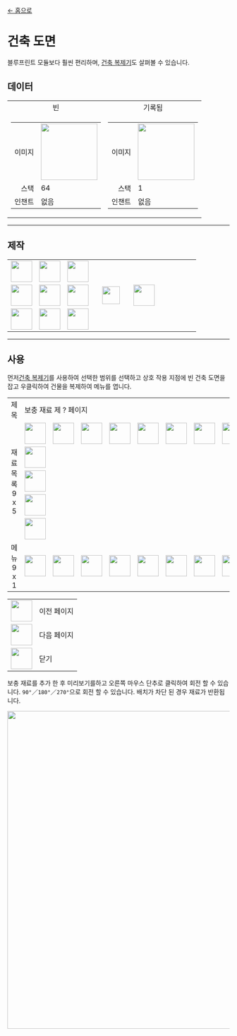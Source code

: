 [← 홈으로](../)
# 건축 도면
블루프린트 모듈보다 훨씬 편리하며, [건축 복제기](build_replicator_block.md)도 살펴볼 수 있습니다.

## 데이터
<table>
    <tr>
        <td align="center">빈</td>
        <td align="center">기록됨</td>
    </tr>
    <tr>
        <td>
            <table>
                <tr><td align="end">이미지</td><td><img src="https://i.imgur.com/uSkju47.png" width="128"/></td></tr>
                <tr><td align="end">스택</td><td>64</td></tr>
                <tr><td align="end">인챈트</td><td>없음</td></tr>
            </table>
        </td>
        <td>
            <table>
                <tr><td align="end">이미지</td><td><img src="https://i.imgur.com/Dy4SfMt.png" width="128"/></td></tr>
                <tr><td align="end">스택</td><td>1</td></tr>
                <tr><td align="end">인챈트</td><td>없음</td></tr>
            </table>
        </td>
    </tr>
</table>

---

## 제작
<table>
    <tr><td><img src="https://i.imgur.com/qdbMLqO.png" width="48"/></td><td><img src="https://i.imgur.com/9vyf3TO.png" width="48"/></td><td><img src="https://i.imgur.com/qdbMLqO.png" width="48"/></td><td colspan="3"></td></tr>
    <tr><td><img src="https://i.imgur.com/9vyf3TO.png" width="48"/></td><td><img src="https://i.imgur.com/NfBvYUE.png" width="48"/></td><td><img src="https://i.imgur.com/9vyf3TO.png" width="48"/></td><td width="70" align="center"><img src="https://i.imgur.com/VE0KqIE.png" width="40"/></td><td><img src="https://i.imgur.com/uSkju47.png" width="48"/></td><td width="70"></td></tr>
    <tr><td><img src="https://i.imgur.com/qdbMLqO.png" width="48"/></td><td><img src="https://i.imgur.com/9vyf3TO.png" width="48"/></td><td><img src="https://i.imgur.com/qdbMLqO.png" width="48"/></td><td colspan="3"></td></tr>
</table>

---

## 사용
먼저[건축 복제기](build_replicator_block.md)를 사용하여 선택한 범위를 선택하고 상호 작용 지점에 빈 건축 도면을 잡고 우클릭하여 건물을 복제하여 메뉴를 엽니다. 

<table>
    <tr><td align="center">제목</td><td colspan="9">보충 재료 제 ? 페이지</td></tr>
    <tr><td rowspan="5" align="center">재료 목록<br/>9 x 5</td><td><img src="https://i.imgur.com/NfBvYUE.png" width="48"/></td><td><img src="https://i.imgur.com/b4arJVt.png" width="48"/></td><td><img src="https://i.imgur.com/BiTv2Z7.png" width="48"/></td><td><img src="https://i.imgur.com/QkfB7k1.png" width="48"/></td><td><img src="https://i.imgur.com/iaaM337.png" width="48"/></td><td><img src="https://i.imgur.com/2NaLstT.png" width="48"/></td><td><img src="https://i.imgur.com/P8HjRL0.png" width="48"/></td><td><img src="https://i.imgur.com/LrIALaD.png" width="48"/></td><td><img src="https://i.imgur.com/wl43BjZ.png" width="48"/></td></tr>
    <tr><td><img src="https://i.imgur.com/wl43BjZ.png" width="48"/></td><td></td><td></td><td></td><td></td><td></td><td></td><td></td><td></td></tr>
    <tr><td><img src="https://i.imgur.com/wl43BjZ.png" width="48"/></td><td></td><td></td><td></td><td></td><td></td><td></td><td></td><td></td></tr>
    <tr><td><img src="https://i.imgur.com/wl43BjZ.png" width="48"/></td><td></td><td></td><td></td><td></td><td></td><td></td><td></td><td></td></tr>
    <tr><td><img src="https://i.imgur.com/wl43BjZ.png" width="48"/></td><td></td><td></td><td></td><td></td><td></td><td></td><td></td><td></td></tr>
    <tr><td align="center">메뉴<br/>9 x 1</td><td><img src="https://i.imgur.com/wl43BjZ.png" width="48"/></td><td><img src="https://i.imgur.com/wl43BjZ.png" width="48"/></td><td><img src="https://i.imgur.com/wl43BjZ.png" width="48"/></td><td><img src="https://i.imgur.com/wl43BjZ.png" width="48"/></td><td><img src="https://i.imgur.com/SiqPzjW.png" width="48"/></td><td><img src="https://i.imgur.com/n4ZOA7e.png" width="48"/></td><td><img src="https://i.imgur.com/wl43BjZ.png" width="48"/></td><td><img src="https://i.imgur.com/wl43BjZ.png" width="48"/></td><td><img src="https://i.imgur.com/sAwvuIi.png" width="48"/></td></tr>
</table>

<table>
    <tr><td align="center"><img src="https://i.imgur.com/SiqPzjW.png" width="48"/></td><td>이전 페이지</td></tr>
    <tr><td align="center"><img src="https://i.imgur.com/n4ZOA7e.png" width="48"/></td><td>다음 페이지</td></tr>
    <tr><td align="center"><img src="https://i.imgur.com/sAwvuIi.png" width="48"/></td><td>닫기</td></tr>
</table>

보충 재료를 추가 한 후 미리보기를하고 오른쪽 마우스 단추로 클릭하여 회전 할 수 있습니다. `90°`／`180°`／`270°`으로 회전 할 수 있습니다. 배치가 차단 된 경우 재료가 반환됩니다.

<img src="https://i.imgur.com/6lXc3p7.png" width="720"/>
